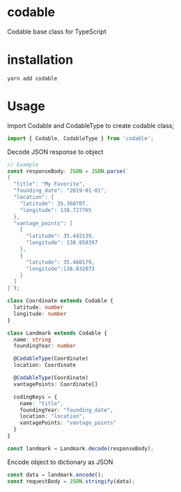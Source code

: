 # codable
Codable base class for TypeScript


# installation

```
yarn add codable
```

# Usage
Import Codable and CodableType to create codable class;

```typescript
import { Codable, CodableType } from 'codable';
```

Decode JSON response to object
```typescript
// Example
const responseBody: JSON = JSON.parse(`
{
  "title": "My Favorite",
  "founding_date": "2019-01-01",
  "location": {
    "latitude": 35.360707,
    "longitude": 138.727765
  },
  "vantage_points": [
    {
      "latitude": 35.442139,
      "longitude": 138.850397
    },
    {
      "latitude": 35.460179,
      "longitude":138.832873
    }
  ]
}`);

class Coordinate extends Codable {
  latitude: number
  longitude: number
}

class Landmark extends Codable {
  name: string
  foundingYear: number

  @CodableType(Coordinate)
  location: Coordinate

  @CodableType(Coordinate)
  vantagePoints: Coordinate[]

  codingKeys = {
    name: "title",
    foundingYear: "founding_date",
    location: "location",
    vantagePoints: "vantage_points"
  }
}

const landmark = Landmark.decode(responseBody);
```

Encode object to dictionary as JSON
```typescript
const data = landmark.encode();
const requestBody = JSON.stringify(data);
```

